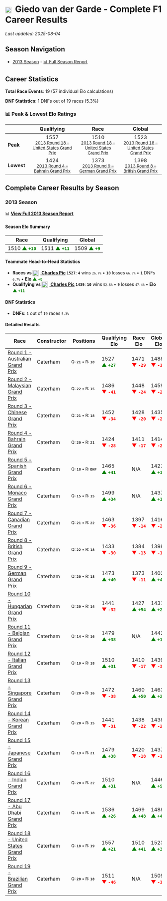 # <img src="https://upload.wikimedia.org/wikipedia/commons/2/20/Flag_of_the_Netherlands.svg" alt="Netherlands" width="20" height="auto" style="vertical-align: middle; margin-right: 5px;" onerror="this.outerHTML='🇳🇱'; this.style.marginRight='5px';"/> Giedo van der Garde - Complete F1 Career Results

*Last updated: 2025-08-04*

## Season Navigation

- [2013 Season](#2013-season) - [📊 Full Season Report](../seasons/2013-season-report)

## Career Statistics

**Total Race Events**: 19 (57 individual Elo calculations)

**DNF Statistics**: 1 DNFs out of 19 races (5.3%)

### 📊 Peak & Lowest Elo Ratings

| &nbsp; | Qualifying | Race | Global |
|-------|------------|------|--------|
| **Peak** | <center> 1557 <br/><small> [2013 Round 18 – United States Grand Prix](../seasons/2013-season-report#round-18-united-states-grand-prix) </small></center> | <center> 1510 <br/><small> [2013 Round 18 – United States Grand Prix](../seasons/2013-season-report#round-18-united-states-grand-prix) </small></center> | <center> 1523  <br/><small> [2013 Round 18 – United States Grand Prix](../seasons/2013-season-report#round-18-united-states-grand-prix) </small></center> |
| **Lowest** | <center> 1424 <br/><small> [2013 Round 4 – Bahrain Grand Prix](../seasons/2013-season-report#round-4-bahrain-grand-prix) </small></center> | <center> 1373 <br/><small> [2013 Round 9 – German Grand Prix](../seasons/2013-season-report#round-9-german-grand-prix) </small></center> | <center> 1398 <br/><small> [2013 Round 8 – British Grand Prix](../seasons/2013-season-report#round-8-british-grand-prix) </small></center> |


## Complete Career Results by Season

### 2013 Season

📊 **[View Full 2013 Season Report](../seasons/2013-season-report)**

#### Season Elo Summary

| Race | Qualifying | Global |
|------|------------|--------|
| 1510 **<span style="color: green;">▲&nbsp;`+10`</span>** | 1511 **<span style="color: green;">▲&nbsp;`+11`</span>** | 1509 **<span style="color: green;">▲&nbsp;`+9`</span>** |

#### Teammate Head-to-Head Statistics

- **Races vs [<img src="https://upload.wikimedia.org/wikipedia/commons/c/c3/Flag_of_France.svg" alt="France" width="20" height="auto" style="vertical-align: middle; margin-right: 5px;" onerror="this.outerHTML='🇫🇷'; this.style.marginRight='5px';"/> Charles Pic](charles-pic) `1527`**: **`4`** wins <small>`26.7%`</small> • **`10`** losses <small>`66.7%`</small> • **`1`** DNFs <small>`6.7%`</small> • **Elo <span style="color: green;">▲&nbsp;`+8`</span>**
- **Qualifying vs [<img src="https://upload.wikimedia.org/wikipedia/commons/c/c3/Flag_of_France.svg" alt="France" width="20" height="auto" style="vertical-align: middle; margin-right: 5px;" onerror="this.outerHTML='🇫🇷'; this.style.marginRight='5px';"/> Charles Pic](charles-pic) `1439`**: **`10`** wins <small>`52.6%`</small> • **`9`** losses <small>`47.4%`</small> • **Elo <span style="color: green;">▲&nbsp;`+11`</span>**

#### DNF Statistics

- **DNFs**: `1` out of `19` races <small>`5.3%`</small>

#### Detailed Results

| Race | Constructor | Positions | Qualifying Elo | Race Elo | Global Elo | Teammate |
|------|-------------|-----------|----------------|----------|------------|----------|
| [Round 1 - Australian Grand Prix](../seasons/2013-season-report#round-1-australian-grand-prix) | Caterham | <small>Q:&nbsp;**`21`**&nbsp;•&nbsp;R:&nbsp;**`18`**</small> | 1527 **<span style="color: green;">▲&nbsp;`+27`</span>** | 1471 **<span style="color: red;">▼&nbsp;`-29`</span>** | 1488 **<span style="color: red;">▼&nbsp;`-12`</span>** | [<img src="https://upload.wikimedia.org/wikipedia/commons/c/c3/Flag_of_France.svg" alt="France" width="20" height="auto" style="vertical-align: middle; margin-right: 5px;" onerror="this.outerHTML='🇫🇷'; this.style.marginRight='5px';"/> Charles Pic](charles-pic)<br/><small>Q:&nbsp;**`22`**&nbsp;•&nbsp;R:&nbsp;**`16`**</small> |
| [Round 2 - Malaysian Grand Prix](../seasons/2013-season-report#round-2-malaysian-grand-prix) | Caterham | <small>Q:&nbsp;**`22`**&nbsp;•&nbsp;R:&nbsp;**`15`**</small> | 1486 **<span style="color: red;">▼&nbsp;`-41`</span>** | 1448 **<span style="color: red;">▼&nbsp;`-24`</span>** | 1459 **<span style="color: red;">▼&nbsp;`-29`</span>** | [<img src="https://upload.wikimedia.org/wikipedia/commons/c/c3/Flag_of_France.svg" alt="France" width="20" height="auto" style="vertical-align: middle; margin-right: 5px;" onerror="this.outerHTML='🇫🇷'; this.style.marginRight='5px';"/> Charles Pic](charles-pic)<br/><small>Q:&nbsp;**`20`**&nbsp;•&nbsp;R:&nbsp;**`14`**</small> |
| [Round 3 - Chinese Grand Prix](../seasons/2013-season-report#round-3-chinese-grand-prix) | Caterham | <small>Q:&nbsp;**`21`**&nbsp;•&nbsp;R:&nbsp;**`18`**</small> | 1452 **<span style="color: red;">▼&nbsp;`-34`</span>** | 1428 **<span style="color: red;">▼&nbsp;`-20`</span>** | 1435 **<span style="color: red;">▼&nbsp;`-24`</span>** | [<img src="https://upload.wikimedia.org/wikipedia/commons/c/c3/Flag_of_France.svg" alt="France" width="20" height="auto" style="vertical-align: middle; margin-right: 5px;" onerror="this.outerHTML='🇫🇷'; this.style.marginRight='5px';"/> Charles Pic](charles-pic)<br/><small>Q:&nbsp;**`20`**&nbsp;•&nbsp;R:&nbsp;**`16`**</small> |
| [Round 4 - Bahrain Grand Prix](../seasons/2013-season-report#round-4-bahrain-grand-prix) | Caterham | <small>Q:&nbsp;**`20`**&nbsp;•&nbsp;R:&nbsp;**`21`**</small> | 1424 **<span style="color: red;">▼&nbsp;`-28`</span>** | 1411 **<span style="color: red;">▼&nbsp;`-17`</span>** | 1414 **<span style="color: red;">▼&nbsp;`-20`</span>** | [<img src="https://upload.wikimedia.org/wikipedia/commons/c/c3/Flag_of_France.svg" alt="France" width="20" height="auto" style="vertical-align: middle; margin-right: 5px;" onerror="this.outerHTML='🇫🇷'; this.style.marginRight='5px';"/> Charles Pic](charles-pic)<br/><small>Q:&nbsp;**`18`**&nbsp;•&nbsp;R:&nbsp;**`17`**</small> |
| [Round 5 - Spanish Grand Prix](../seasons/2013-season-report#round-5-spanish-grand-prix) | Caterham | <small>Q:&nbsp;**`18`**&nbsp;•&nbsp;R:&nbsp;**`DNF`**</small> | 1465 **<span style="color: green;">▲&nbsp;`+41`</span>** | N/A | 1427 **<span style="color: green;">▲&nbsp;`+12`</span>** | [<img src="https://upload.wikimedia.org/wikipedia/commons/c/c3/Flag_of_France.svg" alt="France" width="20" height="auto" style="vertical-align: middle; margin-right: 5px;" onerror="this.outerHTML='🇫🇷'; this.style.marginRight='5px';"/> Charles Pic](charles-pic)<br/><small>Q:&nbsp;**`22`**&nbsp;•&nbsp;R:&nbsp;**`17`**</small> |
| [Round 6 - Monaco Grand Prix](../seasons/2013-season-report#round-6-monaco-grand-prix) | Caterham | <small>Q:&nbsp;**`15`**&nbsp;•&nbsp;R:&nbsp;**`15`**</small> | 1499 **<span style="color: green;">▲&nbsp;`+34`</span>** | N/A | 1437 **<span style="color: green;">▲&nbsp;`+10`</span>** | [<img src="https://upload.wikimedia.org/wikipedia/commons/c/c3/Flag_of_France.svg" alt="France" width="20" height="auto" style="vertical-align: middle; margin-right: 5px;" onerror="this.outerHTML='🇫🇷'; this.style.marginRight='5px';"/> Charles Pic](charles-pic)<br/><small>Q:&nbsp;**`18`**&nbsp;•&nbsp;R:&nbsp;**`DNF`**</small> |
| [Round 7 - Canadian Grand Prix](../seasons/2013-season-report#round-7-canadian-grand-prix) | Caterham | <small>Q:&nbsp;**`21`**&nbsp;•&nbsp;R:&nbsp;**`22`**</small> | 1463 **<span style="color: red;">▼&nbsp;`-36`</span>** | 1397 **<span style="color: red;">▼&nbsp;`-14`</span>** | 1416 **<span style="color: red;">▼&nbsp;`-21`</span>** | [<img src="https://upload.wikimedia.org/wikipedia/commons/c/c3/Flag_of_France.svg" alt="France" width="20" height="auto" style="vertical-align: middle; margin-right: 5px;" onerror="this.outerHTML='🇫🇷'; this.style.marginRight='5px';"/> Charles Pic](charles-pic)<br/><small>Q:&nbsp;**`18`**&nbsp;•&nbsp;R:&nbsp;**`18`**</small> |
| [Round 8 - British Grand Prix](../seasons/2013-season-report#round-8-british-grand-prix) | Caterham | <small>Q:&nbsp;**`22`**&nbsp;•&nbsp;R:&nbsp;**`18`**</small> | 1433 **<span style="color: red;">▼&nbsp;`-30`</span>** | 1384 **<span style="color: red;">▼&nbsp;`-13`</span>** | 1398 **<span style="color: red;">▼&nbsp;`-18`</span>** | [<img src="https://upload.wikimedia.org/wikipedia/commons/c/c3/Flag_of_France.svg" alt="France" width="20" height="auto" style="vertical-align: middle; margin-right: 5px;" onerror="this.outerHTML='🇫🇷'; this.style.marginRight='5px';"/> Charles Pic](charles-pic)<br/><small>Q:&nbsp;**`18`**&nbsp;•&nbsp;R:&nbsp;**`15`**</small> |
| [Round 9 - German Grand Prix](../seasons/2013-season-report#round-9-german-grand-prix) | Caterham | <small>Q:&nbsp;**`20`**&nbsp;•&nbsp;R:&nbsp;**`18`**</small> | 1473 **<span style="color: green;">▲&nbsp;`+40`</span>** | 1373 **<span style="color: red;">▼&nbsp;`-11`</span>** | 1402 **<span style="color: green;">▲&nbsp;`+4`</span>** | [<img src="https://upload.wikimedia.org/wikipedia/commons/c/c3/Flag_of_France.svg" alt="France" width="20" height="auto" style="vertical-align: middle; margin-right: 5px;" onerror="this.outerHTML='🇫🇷'; this.style.marginRight='5px';"/> Charles Pic](charles-pic)<br/><small>Q:&nbsp;**`22`**&nbsp;•&nbsp;R:&nbsp;**`17`**</small> |
| [Round 10 - Hungarian Grand Prix](../seasons/2013-season-report#round-10-hungarian-grand-prix) | Caterham | <small>Q:&nbsp;**`20`**&nbsp;•&nbsp;R:&nbsp;**`14`**</small> | 1441 **<span style="color: red;">▼&nbsp;`-32`</span>** | 1427 **<span style="color: green;">▲&nbsp;`+54`</span>** | 1431 **<span style="color: green;">▲&nbsp;`+28`</span>** | [<img src="https://upload.wikimedia.org/wikipedia/commons/c/c3/Flag_of_France.svg" alt="France" width="20" height="auto" style="vertical-align: middle; margin-right: 5px;" onerror="this.outerHTML='🇫🇷'; this.style.marginRight='5px';"/> Charles Pic](charles-pic)<br/><small>Q:&nbsp;**`19`**&nbsp;•&nbsp;R:&nbsp;**`15`**</small> |
| [Round 11 - Belgian Grand Prix](../seasons/2013-season-report#round-11-belgian-grand-prix) | Caterham | <small>Q:&nbsp;**`14`**&nbsp;•&nbsp;R:&nbsp;**`16`**</small> | 1479 **<span style="color: green;">▲&nbsp;`+38`</span>** | N/A | 1442 **<span style="color: green;">▲&nbsp;`+11`</span>** | [<img src="https://upload.wikimedia.org/wikipedia/commons/c/c3/Flag_of_France.svg" alt="France" width="20" height="auto" style="vertical-align: middle; margin-right: 5px;" onerror="this.outerHTML='🇫🇷'; this.style.marginRight='5px';"/> Charles Pic](charles-pic)<br/><small>Q:&nbsp;**`22`**&nbsp;•&nbsp;R:&nbsp;**`DNF`**</small> |
| [Round 12 - Italian Grand Prix](../seasons/2013-season-report#round-12-italian-grand-prix) | Caterham | <small>Q:&nbsp;**`19`**&nbsp;•&nbsp;R:&nbsp;**`18`**</small> | 1510 **<span style="color: green;">▲&nbsp;`+31`</span>** | 1410 **<span style="color: red;">▼&nbsp;`-17`</span>** | 1439 **<span style="color: red;">▼&nbsp;`-3`</span>** | [<img src="https://upload.wikimedia.org/wikipedia/commons/c/c3/Flag_of_France.svg" alt="France" width="20" height="auto" style="vertical-align: middle; margin-right: 5px;" onerror="this.outerHTML='🇫🇷'; this.style.marginRight='5px';"/> Charles Pic](charles-pic)<br/><small>Q:&nbsp;**`20`**&nbsp;•&nbsp;R:&nbsp;**`17`**</small> |
| [Round 13 - Singapore Grand Prix](../seasons/2013-season-report#round-13-singapore-grand-prix) | Caterham | <small>Q:&nbsp;**`20`**&nbsp;•&nbsp;R:&nbsp;**`16`**</small> | 1472 **<span style="color: red;">▼&nbsp;`-38`</span>** | 1460 **<span style="color: green;">▲&nbsp;`+50`</span>** | 1463 **<span style="color: green;">▲&nbsp;`+24`</span>** | [<img src="https://upload.wikimedia.org/wikipedia/commons/c/c3/Flag_of_France.svg" alt="France" width="20" height="auto" style="vertical-align: middle; margin-right: 5px;" onerror="this.outerHTML='🇫🇷'; this.style.marginRight='5px';"/> Charles Pic](charles-pic)<br/><small>Q:&nbsp;**`19`**&nbsp;•&nbsp;R:&nbsp;**`19`**</small> |
| [Round 14 - Korean Grand Prix](../seasons/2013-season-report#round-14-korean-grand-prix) | Caterham | <small>Q:&nbsp;**`20`**&nbsp;•&nbsp;R:&nbsp;**`15`**</small> | 1441 **<span style="color: red;">▼&nbsp;`-31`</span>** | 1438 **<span style="color: red;">▼&nbsp;`-22`</span>** | 1438 **<span style="color: red;">▼&nbsp;`-25`</span>** | [<img src="https://upload.wikimedia.org/wikipedia/commons/c/c3/Flag_of_France.svg" alt="France" width="20" height="auto" style="vertical-align: middle; margin-right: 5px;" onerror="this.outerHTML='🇫🇷'; this.style.marginRight='5px';"/> Charles Pic](charles-pic)<br/><small>Q:&nbsp;**`19`**&nbsp;•&nbsp;R:&nbsp;**`14`**</small> |
| [Round 15 - Japanese Grand Prix](../seasons/2013-season-report#round-15-japanese-grand-prix) | Caterham | <small>Q:&nbsp;**`19`**&nbsp;•&nbsp;R:&nbsp;**`21`**</small> | 1479 **<span style="color: green;">▲&nbsp;`+38`</span>** | 1420 **<span style="color: red;">▼&nbsp;`-18`</span>** | 1437 **<span style="color: red;">▼&nbsp;`-1`</span>** | [<img src="https://upload.wikimedia.org/wikipedia/commons/c/c3/Flag_of_France.svg" alt="France" width="20" height="auto" style="vertical-align: middle; margin-right: 5px;" onerror="this.outerHTML='🇫🇷'; this.style.marginRight='5px';"/> Charles Pic](charles-pic)<br/><small>Q:&nbsp;**`20`**&nbsp;•&nbsp;R:&nbsp;**`18`**</small> |
| [Round 16 - Indian Grand Prix](../seasons/2013-season-report#round-16-indian-grand-prix) | Caterham | <small>Q:&nbsp;**`20`**&nbsp;•&nbsp;R:&nbsp;**`22`**</small> | 1510 **<span style="color: green;">▲&nbsp;`+31`</span>** | N/A | 1446 **<span style="color: green;">▲&nbsp;`+9`</span>** | [<img src="https://upload.wikimedia.org/wikipedia/commons/c/c3/Flag_of_France.svg" alt="France" width="20" height="auto" style="vertical-align: middle; margin-right: 5px;" onerror="this.outerHTML='🇫🇷'; this.style.marginRight='5px';"/> Charles Pic](charles-pic)<br/><small>Q:&nbsp;**`21`**&nbsp;•&nbsp;R:&nbsp;**`DNF`**</small> |
| [Round 17 - Abu Dhabi Grand Prix](../seasons/2013-season-report#round-17-abu-dhabi-grand-prix) | Caterham | <small>Q:&nbsp;**`18`**&nbsp;•&nbsp;R:&nbsp;**`18`**</small> | 1536 **<span style="color: green;">▲&nbsp;`+26`</span>** | 1469 **<span style="color: green;">▲&nbsp;`+48`</span>** | 1488 **<span style="color: green;">▲&nbsp;`+41`</span>** | [<img src="https://upload.wikimedia.org/wikipedia/commons/c/c3/Flag_of_France.svg" alt="France" width="20" height="auto" style="vertical-align: middle; margin-right: 5px;" onerror="this.outerHTML='🇫🇷'; this.style.marginRight='5px';"/> Charles Pic](charles-pic)<br/><small>Q:&nbsp;**`19`**&nbsp;•&nbsp;R:&nbsp;**`19`**</small> |
| [Round 18 - United States Grand Prix](../seasons/2013-season-report#round-18-united-states-grand-prix) | Caterham | <small>Q:&nbsp;**`18`**&nbsp;•&nbsp;R:&nbsp;**`19`**</small> | 1557 **<span style="color: green;">▲&nbsp;`+21`</span>** | 1510 **<span style="color: green;">▲&nbsp;`+41`</span>** | 1523 **<span style="color: green;">▲&nbsp;`+35`</span>** | [<img src="https://upload.wikimedia.org/wikipedia/commons/c/c3/Flag_of_France.svg" alt="France" width="20" height="auto" style="vertical-align: middle; margin-right: 5px;" onerror="this.outerHTML='🇫🇷'; this.style.marginRight='5px';"/> Charles Pic](charles-pic)<br/><small>Q:&nbsp;**`22`**&nbsp;•&nbsp;R:&nbsp;**`20`**</small> |
| [Round 19 - Brazilian Grand Prix](../seasons/2013-season-report#round-19-brazilian-grand-prix) | Caterham | <small>Q:&nbsp;**`20`**&nbsp;•&nbsp;R:&nbsp;**`18`**</small> | 1511 **<span style="color: red;">▼&nbsp;`-46`</span>** | N/A | 1509 **<span style="color: red;">▼&nbsp;`-14`</span>** | [<img src="https://upload.wikimedia.org/wikipedia/commons/c/c3/Flag_of_France.svg" alt="France" width="20" height="auto" style="vertical-align: middle; margin-right: 5px;" onerror="this.outerHTML='🇫🇷'; this.style.marginRight='5px';"/> Charles Pic](charles-pic)<br/><small>Q:&nbsp;**`18`**&nbsp;•&nbsp;R:&nbsp;**`DNF`**</small> |

